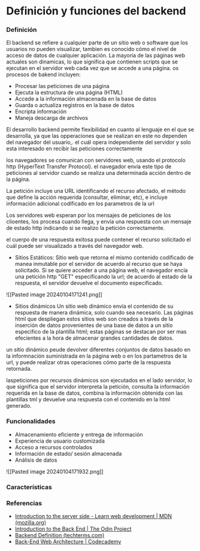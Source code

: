 # Definición y funciones del backend

### Definición

El backend se refiere a cualquier parte de un sitio web o software que los usuarios no pueden visualizar, tambien es conocido cómo el nivel de acceso de datos de cualquier aplicación.
La mayoría de las páginas web actuales son dinamicas, lo que significa que contienen scripts que se ejecutan en el servidor web cada vez que se accede a una página.
os procesos de bakend incluyen:
- Procesar las peticiones de una página
- Ejecuta la estructura de una página (HTML)
- Accede a la información almacenada en la base de datos
- Guarda  o actualiza registros en la base de datos
- Encripta información
- Maneja descarga de archivos

El desarrollo backend permite flexibilidad en cuanto al lenguaje en el que se desarrolla, ya que las opperaciones que se realizan en este no dependen del navegador del usuario,. el cuál opera independiente del servidor y solo esta interesado en recibir las peticiones correctamente

los navegadores se comunican con servidores web, usando el protocolo http (HyperText Transfer Protocol). el navegador envía este tipo de peticiones al servidor cuando se realiza una  determinada acción dentro de la página.

La petición incluye una URL identificando el recurso afectado, el método que define la acción requerida (consultar, eliminar, etc), e incluye información adicional codificado en los parametros de la url

Los servidores web esperan por los mensajes de peticiones de los clioentes, los procesa cuando llega, y envía una respuesta con un mensaje de estado http indicando si se realizo la petición correctamente.

el cuerpo de una respuesta exitosa puede contener el recurso solicitado el cuál  puede ser visualizado a través del navegador web.

- Sitios Estáticos: 
Sitio web que retorna el mismo contenido codificado de manea inmutable por el servidor de acuerdo al recurso que se haya solicitado. Si se quiere acceder  a una página web, el navegador encía una petición http "GET" especificando la url; de acuerdo al estado de la respuesta, el servidor devuelve el documento especificado. 

![[Pasted image 20240104171241.png]]
- Sitios dinámicos
Un sitio web dinámico envía el contenido de su respuesta de manera dinámica, solo cuando sea necesario. Las páginas html que despliegan estos sitios web son creados a través de la inserción de datos provenientes de una base de datos a un sitio especifico de la plantilla html; estas páginas se destacan por ser mas efecientes a la hora de almacenar grandes cantidades de datos.

un sitio dinámico peude devolver diferentes conjuntos de datos basado en la informnación suministrada en la página web o en los partametros de la url, y puede realizar otras operaciones cómo parte de la respuesta retornada.

laspeticiones por recursos dinámicos son ejecutados en el lado servidor, lo que significa que el servidor interpreta la petición, consulta la información requerida en la base de datos, combina la información obtenida con las plantillas tml y devuelve una respuesta con el contenido en la html generado.

###  Funcionalidades

- Almacenamiento eficiente y entrega de información
- Experiencia de usuario customizada
- Acceso a recursos controlados
- Información de estado/ sesión almacenada
- Análisis  de datos


![[Pasted image 20240104171932.png]]
### Características


### Referencias
- [Introduction to the server side - Learn web development | MDN (mozilla.org)](https://developer.mozilla.org/en-US/docs/Learn/Server-side/First_steps/Introduction)
- [Introduction to the Back End | The Odin Project](https://www.theodinproject.com/lessons/nodejs-introduction-to-the-back-end)
- [Backend Definition (techterms.com)](https://techterms.com/definition/backend)
- [Back-End Web Architecture | Codecademy](https://www.codecademy.com/article/back-end-architecture)

